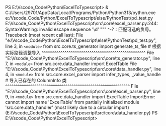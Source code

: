 PS E:\Vscode_Code\Python\ExcelToTypescript> & C:/Users/29701/AppData/Local/Programs/Python/Python313/python.exe e:/Vscode_Code/Python/ExcelToTypescript/else/PythonTest/pd_test.py
E:\Vscode_Code\Python\ExcelToTypescript\src\core\excel_parser.py:244: SyntaxWarning: invalid escape sequence '\d'
""" ^-?：匹配可选的负号。
Traceback (most recent call last):
File "e:\Vscode_Code\Python\ExcelToTypescript\else\PythonTest\pd_test.py", line 3, in `<module>`
from src.core.ts_generator import generate_ts_file # 根据实际路径调整导入
^^^^^^^^^^^^^^^^^^^^^^^^^^^^^^^^^^^^^^^^^^^^^^^^^^
File "E:\Vscode_Code\Python\ExcelToTypescript\src\core\ts_generator.py", line 7, in `<module>`
from src.core.data_handler import ExcelTable
File "E:\Vscode_Code\Python\ExcelToTypescript\src\core\data_handler.py", line 4, in `<module>`
from src.core.excel_parser import infer_types, \_value_handle # 导入已存在的 ColumnInfo 类
^^^^^^^^^^^^^^^^^^^^^^^^^^^^^^^^^^^^^^^^^^^^^^^^^^^^^^^^^^^^
File "E:\Vscode_Code\Python\ExcelToTypescript\src\core\excel_parser.py", line 9, in `<module>`
from src.core.data_handler import ExcelTable
ImportError: cannot import name 'ExcelTable' from partially initialized module 'src.core.data_handler' (most likely due to a circular import) (E:\Vscode_Code\Python\ExcelToTypescript\src\core\data_handler.py)
PS E:\Vscode_Code\Python\ExcelToTypescript>
